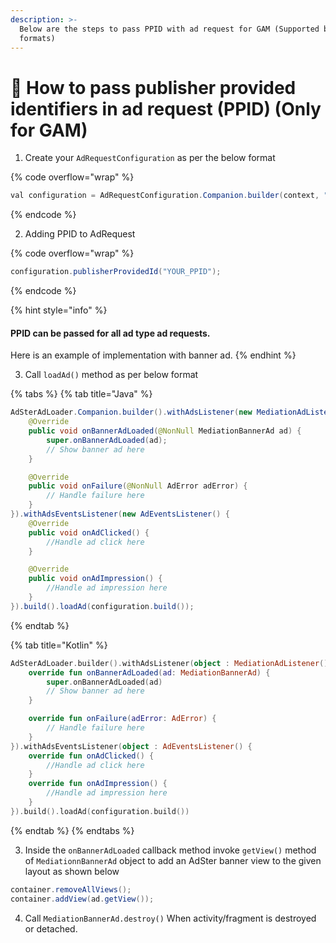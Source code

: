 ```yaml
---
description: >-
  Below are the steps to pass PPID with ad request for GAM (Supported by all ad
  formats)
---
```


# 🎨 How to pass publisher provided identifiers in ad request (PPID) (Only for GAM)

1. Create your `AdRequestConfiguration` as per the below format

{% code overflow="wrap" %}
```java
val configuration = AdRequestConfiguration.Companion.builder(context, "Your_placement_name");
```
{% endcode %}

2. Adding PPID to AdRequest

{% code overflow="wrap" %}
```java
configuration.publisherProvidedId("YOUR_PPID");
```
{% endcode %}

{% hint style="info" %}
#### PPID can be passed for all ad type ad requests.

Here is an example of implementation with banner ad.
{% endhint %}

3. Call `loadAd()` method as per below format

{% tabs %}
{% tab title="Java" %}
```java
AdSterAdLoader.Companion.builder().withAdsListener(new MediationAdListener() {
    @Override
    public void onBannerAdLoaded(@NonNull MediationBannerAd ad) {
        super.onBannerAdLoaded(ad);
        // Show banner ad here
    }

    @Override
    public void onFailure(@NonNull AdError adError) {
        // Handle failure here
    }
}).withAdsEventsListener(new AdEventsListener() {
    @Override
    public void onAdClicked() {
        //Handle ad click here
    }

    @Override
    public void onAdImpression() {
        //Handle ad impression here
    }
}).build().loadAd(configuration.build());
```
{% endtab %}

{% tab title="Kotlin" %}
```kotlin
AdSterAdLoader.builder().withAdsListener(object : MediationAdListener() {
    override fun onBannerAdLoaded(ad: MediationBannerAd) {
        super.onBannerAdLoaded(ad)
        // Show banner ad here
    }

    override fun onFailure(adError: AdError) {
        // Handle failure here
    }
}).withAdsEventsListener(object : AdEventsListener() {
    override fun onAdClicked() {
        //Handle ad click here
    }
    override fun onAdImpression() {
        //Handle ad impression here
    }
}).build().loadAd(configuration.build())
```
{% endtab %}
{% endtabs %}

3. Inside the `onBannerAdLoaded` callback method invoke `getView()` method of `MediationnBannerAd` object to add an AdSter banner view to the given layout as shown below

```java
container.removeAllViews();
container.addView(ad.getView());
```

4. Call `MediationBannerAd.destroy()` When activity/fragment is destroyed or detached.
